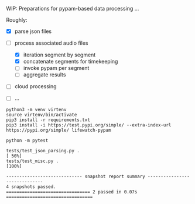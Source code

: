 WIP: Preparations for pypam-based data processing ...

Roughly:

- [x] parse json files
- [ ] process associated audio files
    - [x] iteration segment by segment
    - [x] concatenate segments for timekeeping
    - [ ] invoke pypam per segment
    - [ ] aggregate results
- [ ] cloud processing
- [ ] ...


```shell
python3 -m venv virtenv
source virtenv/bin/activate
pip3 install -r requirements.txt
pip3 install -i https://test.pypi.org/simple/ --extra-index-url https://pypi.org/simple/ lifewatch-pypam
```

```shell
python -m pytest
```
```text
tests/test_json_parsing.py .                                                 [ 50%]
tests/test_misc.py .                                                         [100%]

----------------------------- snapshot report summary ------------------------------
4 snapshots passed.
================================ 2 passed in 0.07s =================================
```
